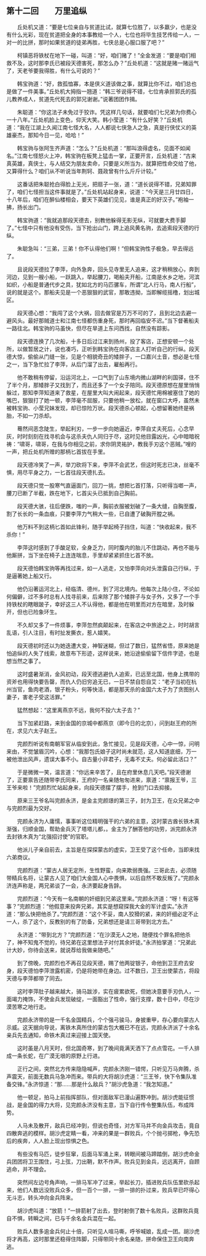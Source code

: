 ## 第十二回　　万里追纵

　　丘处机又道：“要是七位亲自与贫道比试，就算七位胜了，以多嬴少，也是没有什么光彩，现在贫道把全身的本事教给一个人，七位也将毕生技艺传给一人，一对一的比拼，那时如果贫道的徒弟再胜，七侠总是心服口服了吧？”

　　柯镇恶将铁杖在地下一碰，叫道：“好，咱们赌了！”全金发道：“要是咱们相救不及，这时那李氏已被段天德害死，那怎么办？”丘处机道：“这就是赌一赌运气了，天老爷要我得胜，有什么可说的？”

　　韩宝驹道：“好，救孤恤寡，本是侠义道该做之事，就算比你不过，咱们总也是做了一件美事。”丘处机大拇指一翘道：“韩三爷说得不错，七位肯承担郭氏的孤儿教养成人，贫道先代死去的郭兄谢谢。”说著团团作揖。

　　朱聪道：“你这法子未免过于狡诈。凭这样几句话，就要咱们七兄弟为你费心一十八年。”丘处机脸上变色，仰天大笑。韩小莹道：“有什么好笑？”丘处机道：“我在江湖上久闻江南七怪大名，人人都说七侠急人之急，真是行侠仗义的英雄豪杰，那知今日一见，哈哈！”

　　韩宝驹与张阿生齐声道：“怎么？”丘处机道：“那叫浪得虚名，见面不如闻名。”江南七怪怒火上冲，韩宝驹在板凳上猛击一掌，正要开言，丘处机道：“古来真英雄，真侠士，与人结交为朋友卖命，只要是义所当为，就算把性命交给了他，又算得什么？咱们从不听说当年荆轲、聂政曾有什么斤斤计较。”

　　这番话把朱聪抢白得脸上无光，把扇子一张，道：“道长说得不错，兄弟知罪了，咱们七怪担当这件事就是了。”丘处机站起身来，说道：“今天是三月廿四日，十八年后，咱们在醉仙楼相会，要天下英雄们见见，谁是真正的好汉子。”袍袖一拂，扬长出门。

　　韩宝驹道：“我就追那段天德去，别教他躲得无影无纵，可就要大费手脚了。”七怪中只有他没有受伤，当下抢出山门，跨上追风黄名驹，去追索段天德的行纵。

　　朱聪急叫：“三弟，三弟！你不认得他们啊！”但韩宝驹性子极急，早去得远了。

　　且说段天德拉了李萍，向外急奔，回头见寺里无人追来，这才稍稍放心，奔到河边，见到一艘小船，一跃跳入，举起腰刀，喝船夫开船，江南是水乡之地，河滨如织，小船是普通代步之具，犹如北方的马匹骡车，所谓“北人行马，南人行船”，说的就是这个。那船夫见是一个恶狠狠的武官，那敢违拗，当即解缆摇橹，划出城区。

　　段天德心想：“我闯了这个大祸，回去做官是万万不可的了，且到北边去避一避风头。最好那贼道士和江南七怪都伤重身死，那时再回临安不迟。”当下督著船夫一路往北。韩宝驹的马虽快，但尽在旱道上东问西找，自然没有踪影。

　　段天德连换了几次船，十多日后过江来到扬州，投了客店，正想安顿一个处所，以做暂居之计，说也凑巧，正听到韩宝驹在向客店主人打听自己的行纵。段天德大惊，偷偷从门缝一张，见是个相貌奇丑的矮胖子，一口嘉兴土音，想必是七怪之一，当下急忙拉了李萍，从后门溜了出去，雇船再行。

　　他不敢稍有停留，沿运河北上，一口气到了山东境内微山湖畔的利国驿，住不了半个月，那矮胖子又找到了，而且还多了一个女子陪同。段天德原想在屋里悄悄躲过，那知李萍知道来了救星，在屋里大叫大闹起来，段天德忙用棉被塞住了她的嘴巴，狠狠打了她一顿，李萍毫不屈服，只要他稍一放松，就在窗口大呼，虽然未被韩宝驹、小莹兄妹发现，却已惊险万状。段天德杀心顿起，心想留著她终是祸胎，不如一刀杀却。

　　蓦然间恶念陡生，举起利刃，一步一步向她逼近，李萍自丈夫死后，心念早灰，时时刻刻在找寻机会与这杀夫仇人同归于尽，这时见他目露凶光，心中暗暗祝祷：“啸哥，啸哥，在我与你相见之前，求你阴灵祐护，教我手刃这个恶贼。”嗖的一声，把丘处机所赠的那柄匕首拔在手里。

　　段天德冷笑了一声，举刀砍将下来，李萍不会武艺，但这时死志已决，丝毫不惧，用尽平身之力，一匕首往段天德扎去。

　　段天德只觉一股寒气直逼面门，回刀一挑，想把匕首打落，只听得当啷一声，腰刀已断了半截，跌在地下，匕首尖头已抵到自己胸前。

　　段天德大骇，往后便跌，嗤的一声，胸前衣服被划破了一条大缝，自胸至腹，割了长长的一条血痕，只要李萍力气稍大一些，已自遭了破胸开膛之祸。

　　他万料不到这柄匕首如此锋利，随手举起椅子挡住，叫道：“快收起来，我不杀你！”

　　李萍这时感到了手酸足软，全身乏力，同时腹内的胎儿不住跳动，再也不能与他厮拼，当下坐在椅子上连连喘息，手里却紧紧抓住匕首不放。

　　段天德怕韩宝驹等再找过来，如一人逃走，又怕李萍向对头泄露自己行纵，于是逼著她上船又行。

　　他仍沿著运河北上，经临清、德州，到了河北境内。他每次上陆小住，不论如何偏僻，过不多时总有人找寻前来，后来除了那个矮胖子与女子外，又多了一个手持铁杖的瞎眼跛子，幸好这三人不认得他，都是他在明里而对方在暗里，及时躲开，但也已险象环生。

　　不久却又多了一件烦事，李萍忽然疯颠起来，在客店之中旅途之上，时时胡言乱语，引人注目，有时扯发撕衣，惹人嬉笑。

　　段天德初时还以为她迭遭大变，神智迷糊，但过了数日，猛然省悟，原来她是怕追纵的人失了线索，故意布下形迹，这样说来，她沿途偷偷留下信件字迹，也是想当然之事了。

　　这时盛暑渐消，金风初动，段天德逃避仇人追索，已远至北国，他身上携带的资斧也用得快要告罄，而仇人仍旧穷追无已，一日不禁自怨自艾：“老子当初在杭州当官，鱼肉老酒，银子粉头，何等快活，都是那天杀的金国六太子为了贪图别人妻子，害老子受这活罪。”

　　猛然想起：“这里离燕京不远，我何不投六太子去？”

　　当下加紧赶路，来到金国的京城中都燕京（即今日的北京），问到赵王府的所在，求见六太子赵王。

　　完颜烈听说有南朝军官从临安到此，急忙接见，见是段天德，心中一惊，问明来由，不觉皱眉沉吟，心想：“我那包氏娘子这时尚未就范，这人知道底细，万一被他泄出风声，遗误大事不小。自古量小非君子，无毒不丈夫。何必留此活口？”

　　于是微微一笑，温言道：“你远来辛苦了，且在府里休息几天吧。”段天德谢了，正要禀告还随带李氏同来，王府的一名亲随匆匆进来，禀道：“禀报王爷，三王爷来啦！”完颜烈忙站起身来，向段天德摆了摆手，抢到门口去抑接。

　　原来三王爷名叫完颜永济，是金主完颜璟的第三子，封为卫王，在众兄弟之中与完颜烈最为交好。

　　完颜永济为人庸懦，事事听这位精明强干的六弟的主意，这时蒙古酋长铁木真渐强，归顺金国，帮助金兵灭了塔塔儿都，。金主为了酬答他的功劳，派完颜永济去封铁木真为“北强招讨使”的官职。

　　他派儿子亲自前去，主旨是在探探蒙古的虚实，卫王受了这个任命，当即来找六弟商议。

　　完颜烈道：“蒙古人居无定所，生性野蛮，向来欺弱畏强。三哥此去，必须随带精兵名将，让蒙古人见了咱们大金国人心中畏惧，以后自然不敢反叛了。”完颜永济连声称是，两兄弟谈了一会，永济要起身告辞。

　　完颜烈道：“今天有一名南朝的奸细到兄弟这里来。”完颜永济道：“呀！有这等事？”完颜烈道：“他假意来投奔兄弟，其实是想窥探我大金的军计虚实。”永济道：“那么快把他杀了。”完颜烈道：“这个不妥，南人狡猾的紧，来的奸细必定不止一人，杀了这个，反教别的有了防备，兄弟想还是请三哥带到北方去。”

　　永济道：“带到北方？”完颜烈道：“在沙漠无人之地，随便找个罪名把他杀了，神不知鬼不觉的，待兄弟在这里想法子对付其余奸徒。”永济拍掌道：“兄弟此计大妙，你待会送来，就说荐给我做亲随吧。”

　　到了傍晚，完颜烈也不再召见段天德，赐了他两锭银子，命他到卫王府去安身，段天德怕李萍泄露机密，仍是将她带在身边。过不数日，卫王出使蒙古，将段天德与李萍都带了同去。

　　这时李萍肚子越来越大，骑马跋涉，实在疲累欲死，但她决意要手刃仇人，一面竭力掩饰，不使金兵发现破绽，一面豁出了性命，强行支撑，数十日中，尽在沙漠苦寒之地行走。

　　完颜永济带的是一千名金国精兵，个个强弓骏马，身披重甲，存心要向蒙古人示威。这天据向导说，离铁木真所住的蒙古包大概已不在远，完颜永济派了十余名亲兵先去通知，命铁木真过来迎接上国天使。

　　这时虽是八月天时，但北国奇寒，到了晚间竟满天洒下了点点雪花。一千人排成一条长蛇，在广漠无垠的原野上行进。

　　正行之间，突然北方传来隐隐喊声，完颜永济刚一错愕，只听见万马奔腾，杀声震天，前面无数兵马急冲而来。带兵的大将胡沙虎道：“三王爷，快下令集队准备交锋。”永济惊道：“那……那是什么敌兵？”胡沙虎急道：“我怎知道。”

　　他一顿足，拍马上前指挥部队，但对面敌军已漫山遍野冲到。胡沙虎能征惯战，是金国的得力大将，见完颜永济没有主意，当下自行传令整集队伍，布成阵势。

　　人马未及散开，敌兵已经冲到，但说也奇怪，对方军马并不向金兵攻击，竟自四散奔逃的模样。胡沙虎定睛一看，冲来的果是一群败兵，个个抛弓掷枪，争先恐后的疾奔，人人脸上现出惊惧之色。

　　有些没有马匹，徒步狂窜，后面马军涌上来，转眼间被马蹄踏倒，胡沙虎命金兵团团将卫王围住，弓上弦，刀出鞘，默不作声。败兵见到金兵，远远离开，自顾逃命，并不理会。

　　突然间左边号角声响，一排马军冲了过来，举起长刀，插进败兵队伍里砍杀起来，他们人数远没败兵众多，但一百个一排，一排一排的扑过来，败兵早已吓得心无斗志，转头冲向金兵阵来。

　　胡沙虎叫道：“放箭！”一排箭射了出去，登时射倒了数十名败兵，这群败兵竟自不惧，转瞬之间，已与千余名金兵混在一起。

　　败兵人数多逾金兵何止十倍，只听见人喧马嘶，呼爷喊娘，乱成一团。胡沙虎将才再高，这时那里还稳得住阵脚，只得带同十余名亲随，拼命保住卫王向南奔逃。